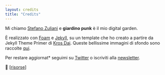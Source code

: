 ```yaml
---
layout: credits
title: "Credits"
---
```


Mi chiamo [Stefano Zuliani](https://zulianis.eu) e **giardino punk** è il mio digital garden.

È realizzato con [Foam](https://foambubble.github.io/foam/) e [Jekyll](https://jekyllrb.com/), su un template che ho creato a partire da Jekyll Theme Primer di [Kros Dai](https://www.xdanger.com/). Queste bellissime immagini di sfondo sono raccolte [qui](https://unsplash.com/collections/18838201/giardino-punk-backgrounds).

Per restare aggiornat* seguimi su [Twitter](https://twitter.com/ZulianiStph) o iscriviti alla [newsletter](mailto:web@zulianis.eu?subject=Newsletter&body=Ciao!%20Vorrei%20iscrivermi%20alla%20newsletter%20di%20giardino%20punk).

📌 [[risorse]]

[//begin]: # "Autogenerated link references for markdown compatibility"
[risorse]: risorse.md "Risorse"
[//end]: # "Autogenerated link references"